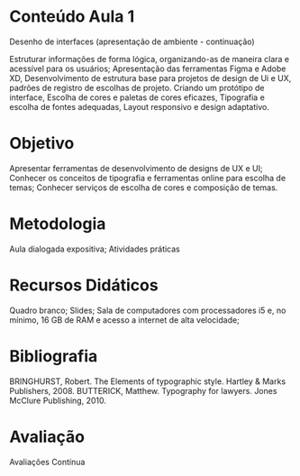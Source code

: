 # Conteúdo Aula 1

Desenho de interfaces (apresentação de ambiente - continuação)

Estruturar informações de forma lógica, organizando-as de maneira clara e acessível para os usuários;
Apresentação das ferramentas Figma e Adobe XD, Desenvolvimento de estrutura base para projetos de design de Ui e UX, padrões de registro de escolhas de projeto.
Criando um protótipo de interface, Escolha de cores e paletas de cores eficazes, Tipografia e escolha de fontes adequadas, Layout responsivo e design adaptativo.

# Objetivo

Apresentar ferramentas de desenvolvimento de designs de UX e UI;
Conhecer os conceitos de tipografia e ferramentas online para escolha de temas;
Conhecer serviços de escolha de cores e composição de temas.

# Metodologia

Aula dialogada expositiva; Atividades práticas

# Recursos Didáticos

Quadro branco; Slides; Sala de computadores com processadores i5 e, no mínimo, 16 GB de RAM e acesso a internet de alta velocidade;

# Bibliografia

BRINGHURST, Robert. The Elements of typographic style. Hartley & Marks Publishers, 2008.
BUTTERICK, Matthew. Typography for lawyers. Jones McClure Publishing, 2010.

# Avaliação

Avaliações Contínua
